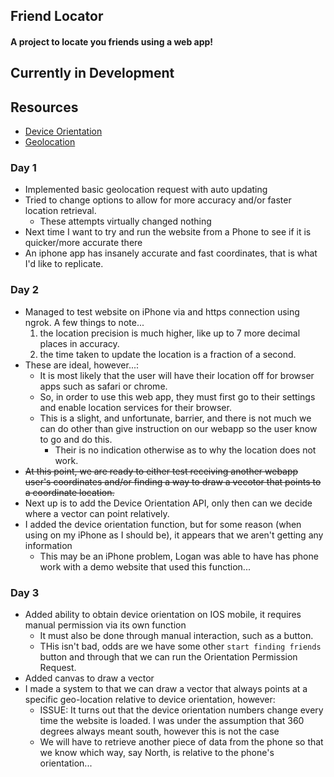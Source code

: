 ## Friend Locator 

#### A project to locate you friends using a web app! 

## Currently in Development

## Resources 

- [Device Orientation](https://developer.mozilla.org/en-US/docs/Web/API/Window/deviceorientation_event)
- [Geolocation](https://developer.mozilla.org/en-US/docs/Web/API/Geolocation_API)


### Day 1 

- Implemented basic geolocation request with auto updating 
- Tried to change options to allow for more accuracy and/or faster location retrieval.
    - These attempts virtually changed nothing
- Next time I want to try and run the website from a Phone to see if it is quicker/more accurate there
- An iphone app has insanely accurate and fast coordinates, that is what I'd like to replicate.

### Day 2

- Managed to test website on iPhone via and https connection using ngrok. A few things to note...
    1. the location precision is much higher, like up to 7 more decimal places in accuracy.
    2. the time taken to update the location is a fraction of a second.
- These are ideal, however...:
    - It is most likely that the user will have their location off for browser apps such as safari or chrome. 
    - So, in order to use this web app, they must first go to their settings and enable location services for their browser.
    - This is a slight, and unfortunate, barrier, and there is not much we can do other than give instruction on our webapp so the user know to go and do this.
        - Their is no indication otherwise as to why the location does not work.
- ~~At this point, we are ready to either test receiving another webapp user's coordinates and/or finding a way to draw a vecotor that points to a coordinate location.~~
- Next up is to add the Device Orientation API, only then can we decide where a vector can point relatively.
- I added the device orientation function, but for some reason (when using on my iPhone as I should be), it appears that we aren't getting any information
    - This may be an iPhone problem, Logan was able to have has phone work with a demo website that used this function...

### Day 3 
- Added ability to obtain device orientation on IOS mobile, it requires manual permission via its own function
    - It must also be done through manual interaction, such as a button.
    - THis isn't bad, odds are we have some other `start finding friends` button and through that we can run the Orientation Permission Request.
- Added canvas to draw a vector 
- I made a system to that we can draw a vector that always points at a specific geo-location relative to device orientation, however:
    - ISSUE: It turns out that the device orientation numbers change every time the website is loaded. I was under the assumption that 360 degrees always meant south, however this is not the case
    - We will have to retrieve another piece of data from the phone so that we know which way, say North, is relative to the phone's orientation...



